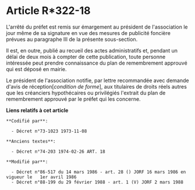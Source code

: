 # Article R*322-18

L'arrêté du préfet est remis sur émargement au président de l'association le jour même de sa signature en vue des mesures de
publicité foncière prévues au paragraphe III de la présente sous-section.

Il est, en outre, publié au recueil des actes administratifs et, pendant un délai de deux mois à compter de cette
publication, toute personne intéressée peut prendre connaissance du plan de remembrement approuvé qui est déposé en mairie.

Le président de l'association notifie, par lettre recommandée avec demande d'avis de réception[*condition de forme*], aux
titulaires de droits réels autres que les créanciers hypothécaires ou privilégiés l'extrait du plan de remembrement approuvé
par le préfet qui les concerne.

**Liens relatifs à cet article**

	**Codifié par**:

	  - Décret n°73-1023 1973-11-08

	**Anciens textes**:

	  - Décret n°74-203 1974-02-26 ART. 18

	**Modifié par**:

	  - Décret n°86-517 du 14 mars 1986 - art. 28 () JORF 16 mars 1986 en vigueur le   1er avril 1986
	  - Décret n°88-199 du 29 février 1988 - art. 1 (V) JORF 2 mars 1988
